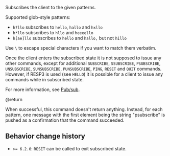 Subscribes the client to the given patterns.

Supported glob-style patterns:

* `h?llo` subscribes to `hello`, `hallo` and `hxllo`
* `h*llo` subscribes to `hllo` and `heeeello`
* `h[ae]llo` subscribes to `hello` and `hallo,` but not `hillo`

Use `\` to escape special characters if you want to match them verbatim.

Once the client enters the subscribed state it is not supposed to issue any other commands, except for additional `SUBSCRIBE`, `SSUBSCRIBE`, `PSUBSCRIBE`, `UNSUBSCRIBE`, `SUNSUBSCRIBE`, `PUNSUBSCRIBE`, `PING`, `RESET` and `QUIT` commands.
However, if RESP3 is used (see `HELLO`) it is possible for a client to issue any commands while in subscribed state.

For more information, see [Pub/sub](/docs/interact/pubsub/).

@return

When successful, this command doesn't return anything.
Instead, for each pattern, one message with the first element being the string "psubscribe" is pushed as a confirmation that the command succeeded.

## Behavior change history

*   `>= 6.2.0`: `RESET` can be called to exit subscribed state.
